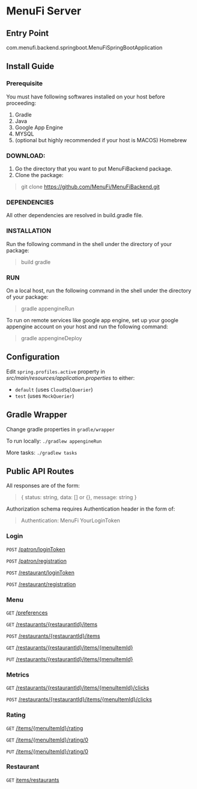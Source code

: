 # MenuFi Server
## Entry Point
com.menufi.backend.springboot.MenuFiSpringBootApplication

## Install Guide
### Prerequisite
You must have following softwares installed on your host before proceeding: 
1. Gradle
2. Java
3. Google App Engine
4. MYSQL
5. (optional but highly recommended if your host is MACOS) Homebrew

### DOWNLOAD:
1. Go the directory that you want to put MenuFiBackend package. 
2. Clone the package:
> git clone https://github.com/MenuFi/MenuFiBackend.git

### DEPENDENCIES

All other dependencies are resolved in build.gradle file. 

### INSTALLATION

Run the following command in the shell under the directory of your package: 
> build gradle

### RUN

On a local host, run the following command in the shell under the directory of your package: 
> gradle appengineRun

To run on remote services like google app engine, set up your google appengine account on your host and run the following command: 
> gradle appengineDeploy


## Configuration
Edit `spring.profiles.active` property in _src/main/resources/application.properties_ to either:
* `default` (uses `CloudSqlQuerier`)
* `test` (uses `MockQuerier`)

## Gradle Wrapper
Change gradle properties in `gradle/wrapper`

To run locally: `./gradlew appengineRun`

More tasks: `./gradlew tasks`

## Public API Routes
All responses are of the form:
> { status: string, data: [] or {}, message: string }

Authorization schema requires Authentication header in the form of:
> Authentication: MenuFi YourLoginToken

### Login
`POST` [/patron/loginToken](http://menufi-192821.appspot.com/patron/loginToken)

`POST` [/patron/registration](http://menufi-192821.appspot.com/patron/registration)

`POST` [/restaurant/loginToken](http://menufi-192821.appspot.com/restaurant/loginToken)

`POST` [/restaurant/registration](http://menufi-192821.appspot.com/patron/registration)

### Menu
`GET` [/preferences](http://menufi-192821.appspot.com/preferences)

`GET` [/restaurants/{restaurantId}/items](http://menufi-192821.appspot.com/restaurants/1/items)

`POST` [/restaurants/{restaurantId}/items](http://menufi-192821.appspot.com/restaurants/1/items)

`GET` [/restaurants/{restaurantId}/items/{menuItemId}](http://menufi-192821.appspot.com/restaurants/1/items/5)

`PUT` [/restaurants/{restaurantId}/items/{menuItemId}](http://menufi-192821.appspot.com/restaurants/1/items/5)

### Metrics
`GET` [/restaurants/{restaurantId}/items/{menuItemId}/clicks](http://menufi-192821.appspot.com/restaurants/1/items/5/clicks)

`POST` [/restaurants/{restaurantId}/items/{menuItemId}/clicks](http://menufi-192821.appspot.com/restaurants/1/items/5/clicks)

### Rating
`GET` [/items/{menuItemId}/rating](http://menufi-192821.appspot.com/items/5/rating)

`GET` [/items/{menuItemId}/rating/0](http://menufi-192821.appspot.com/items/5/rating/0)

`PUT` [/items/{menuItemId}/rating/0](http://menufi-192821.appspot.com/items/5/rating/0)

### Restaurant
`GET` [items/restaurants](http://menufi-192821.appspot.com/restaurants)
